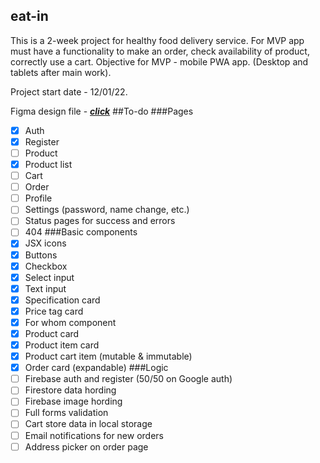 ## eat-in
This is a 2-week project for healthy food delivery service.
For MVP app must have a functionality to make an order, check availability of product, correctly use a cart. 
Objective for MVP - mobile PWA app. (Desktop and tablets after main work).

Project start date - 12/01/22.

Figma design file - [***click***](https://www.figma.com/file/6FtJnHy1p9ufq7iGXFcjer/eat-in?node-id=25%3A801])
##To-do
###Pages
- [x] Auth
- [x] Register
- [ ] Product
- [x] Product list
- [ ] Cart
- [ ] Order
- [ ] Profile
- [ ] Settings (password, name change, etc.)
- [ ] Status pages for success and errors
- [ ] 404
###Basic components
- [x] JSX icons
- [x] Buttons
- [x] Checkbox
- [x] Select input
- [x] Text input
- [x] Specification card
- [x] Price tag card
- [x] For whom component
- [x] Product card
- [x] Product item card
- [x] Product cart item (mutable & immutable)
- [x] Order card (expandable)
###Logic
- [ ] Firebase auth and register (50/50 on Google auth)
- [ ] Firestore data hording
- [ ] Firebase image hording
- [ ] Full forms validation
- [ ] Cart store data in local storage
- [ ] Email notifications for new orders
- [ ] Address picker on order page
